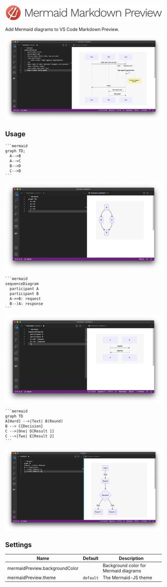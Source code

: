 <h1><img src="images/logo.png" width="600" alt="Mermaid Markdown Preview" style="display:block"></h1>

Add Mermaid diagrams to VS Code Markdown Preview.

![Mermaid Diagram in VS Code Markdown Preview](images/screenshot.png)

## Usage

````
```mermaid
graph TD;
  A-->B
  A-->C
  B-->D
  C-->D
```
````

![Mermaid Graph Preview](images/graph.png)

````
```mermaid
sequenceDiagram
  participant A
  participant B
  A->>B: request
  B--)A: response
```
````

![Mermaid Sequence Diagram Preview](images/sequence-diagram.png)

````
```mermaid
graph TD
A[Hard] -->|Text| B(Round)
B --> C{Decision}
C -->|One| D[Result 1]
C -->|Two| E[Result 2]
```
````

![Mermaid Flow Diagram Preview](images/flow.png)


## Settings

| Name                           | Default   | Description                           |
| ------------------------------ | --------- | ------------------------------------- |
| mermaidPreview.backgroundColor |           | Background color for Mermaid diagrams |
| mermaidPreview.theme           | `default` | The Mermaid-JS theme                  |
